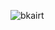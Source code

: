 
<!---
extendAnas/extendAnas is a ✨ special ✨ repository because its `README.md` (this file) appears on your GitHub profile.
You can click the Preview link to take a look at your changes.
--->

![bkairt](https://github.com/user-attachments/assets/36e2ecd3-8688-4cd6-87e2-b640aacb65f3)
